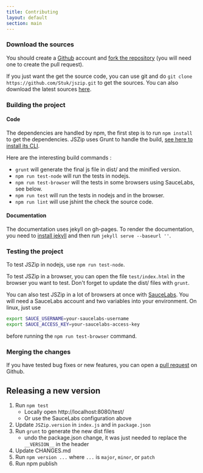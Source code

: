 ```yaml
---
title: Contributing
layout: default
section: main
---
```



### Download the sources

You should create a [Github](https://github.com/) account and
[fork the repository](https://help.github.com/articles/fork-a-repo) (you will
need one to create the pull request).

If you just want the get the source code, you can use git and do
`git clone https://github.com/Stuk/jszip.git` to get the sources. You can also
download the latest sources [here](https://github.com/Stuk/jszip/archive/master.zip).

### Building the project

#### Code

The dependencies are handled by npm, the first step is to run
`npm install` to get the dependencies.
JSZip uses Grunt to handle the build, [see here to install its CLI](http://gruntjs.com/getting-started).

Here are the interesting build commands :

* `grunt` will generate the final js file in dist/ and the minified version.
* `npm run test-node` will run the tests in nodejs.
* `npm run test-browser` will the tests in some browsers using SauceLabs, see
  below.
* `npm run test` will run the tests in nodejs and in the browser.
* `npm run lint` will use jshint the check the source code.

#### Documentation

The documentation uses jekyll on gh-pages. To render the documentation, you
need to [install jekyll](http://jekyllrb.com/docs/installation/) and then run
`jekyll serve --baseurl ''`.

### Testing the project

To test JSZip in nodejs, use `npm run test-node`.

To test JSZip in a browser, you can open the file `test/index.html` in the
browser you want to test. Don't forget to update the dist/ files with `grunt`.

You can also test JSZip in a lot of browsers at once with
[SauceLabs](https://saucelabs.com/). You will need a SauceLabs account and two
variables into your environment. On linux, just use

```bash
export SAUCE_USERNAME=your-saucelabs-username
export SAUCE_ACCESS_KEY=your-saucelabs-access-key
```

before running the `npm run test-browser` command.

### Merging the changes

If you have tested bug fixes or new features, you can open a
[pull request](https://help.github.com/articles/using-pull-requests) on Github.

## Releasing a new version

1. Run `npm test`
    * Locally open http://localhost:8080/test/
    * Or use the SauceLabs configuration above
2. Update `JSZip.version` in `index.js` and in `package.json`
3. Run `grunt` to generate the new dist files
    * undo the package.json change, it was just needed to replace the `__VERSION__` in the header
4. Update CHANGES.md
5. Run `npm version ...` where `...` is `major`, `minor`, or `patch`
6. Run npm publish
